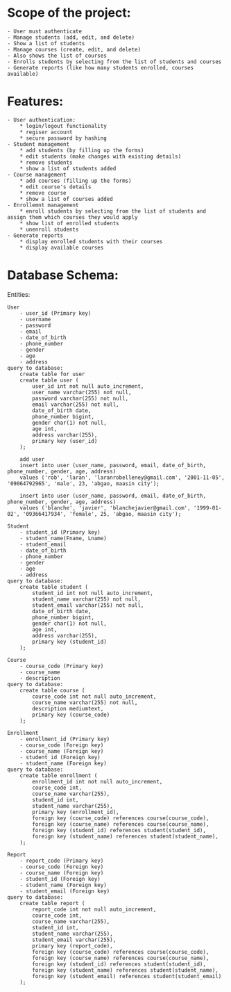 # Scope of the project:
    - User must authenticate
    - Manage students (add, edit, and delete)
    - Show a list of students
    - Manage courses (create, edit, and delete)
    - Also shows the list of courses
    - Enrolls students by selecting from the list of students and courses
    - Generate reports (like how many students enrolled, courses available)


# Features:
    - User authentication:
        * login/logout functionality
        * regiser account
        * secure password by hashing
    - Student management
        * add students (by filling up the forms)
        * edit students (make changes with existing details)
        * remove students
        * show a list of students added
    - Course management
        * add courses (filling up the forms) 
        * edit course's details
        * remove course
        * show a list of courses added
    - Enrollemnt management
        * enroll students by selecting from the list of students and assign them which courses they would apply
        * show list of enrolled students
        * unenroll students
    - Generate reports
        * display enrolled students with their courses
        * display available courses



# Database Schema:

Entities:

	User
		- user_id (Primary key)
		- username
		- password
		- email
		- date_of_birth
		- phone_number
		- gender
		- age
		- address
	query to database:
        create table for user
		create table user (
			user_id int not null auto_increment,
            user_name varchar(255) not null,
            password varchar(255) not null,
            email varchar(255) not null,
            date_of_birth date,
            phone_number bigint,
            gender char(1) not null,
            age int,
            address varchar(255),
            primary key (user_id)
		);

        add user 
        insert into user (user_name, password, email, date_of_birth, phone_number, gender, age, address)
        values ('rob', 'laran', 'laranrobelleney@gmail.com', '2001-11-05', '09064792965', 'male', 23, 'abgao, maasin city');

        insert into user (user_name, password, email, date_of_birth, phone_number, gender, age, address)
        values ('blanche', 'javier', 'blanchejavier@gmail.com', '1999-01-02', '09366417934', 'female', 25, 'abgao, maasin city');

	Student
		- student_id (Primary key)
		- student_name(Fname, Lname)
		- student_email
		- date_of_birth
		- phone_number
		- gender
		- age
		- address
    query to database:
		create table student (
			student_id int not null auto_increment,
            student_name varchar(255) not null,
            student_email varchar(255) not null,
            date_of_birth date,
            phone_number bigint,
            gender char(1) not null,
            age int,
            address varchar(255),
            primary key (student_id)
		);
        
	Course
		- course_code (Primary key)
		- course_name
		- description
    query to database:
        create table course (
            course_code int not null auto_increment,
            course_name varchar(255) not null,
            description mediumtext,
            primary key (course_code)
        );

	Enrollment
		- enrollment_id (Primary key)
		- course_code (Foreign key)
		- course_name (Foreign key)
		- student_id (Foreign key)
		- student_name (Foreign key)
    query to database:
        create table enrollment (
            enrollment_id int not null auto_increment,
            course_code int,
            course_name varchar(255),
            student_id int,
            student_name varchar(255),
            primary key (enrollment_id),
            foreign key (course_code) references course(course_code),
            foreign key (course_name) references course(course_name),
            foreign key (student_id) references student(student_id),
            foreign key (student_name) references student(student_name),
        );

	Report
		- report_code (Primary key)
		- course_code (Foreign key)
		- course_name (Foreign key)
		- student_id (Foreign key)
		- student_name (Foreign key)
		- student_email (Foreign key)
    query to database:
        create table report (
            report_code int not null auto_increment,
            course_code int,
            course_name varchar(255),
            student_id int,
            student_name varchar(255),
            student_email varchar(255),
            primary key (report_code),
            foreign key (course_code) references course(course_code),
            foreign key (course_name) references course(course_name),
            foreign key (student_id) references student(student_id),
            foreign key (student_name) references student(student_name),
            foreign key (student_email) references student(student_email)
        );
















	
